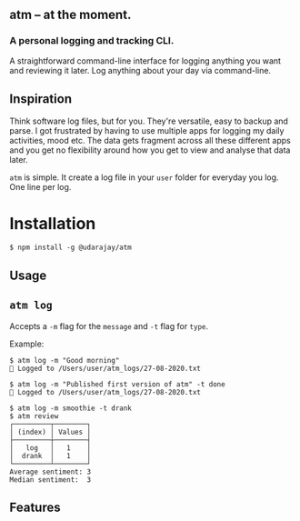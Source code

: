 ## atm – at the moment.

### A personal logging and tracking CLI.

A straightforward command-line interface for logging anything you want and reviewing it later. Log anything about your day via command-line.

## Inspiration

Think software log files, but for you. They're versatile, easy to backup and parse. I got frustrated by having to use multiple apps for logging my daily activities, mood etc. The data gets fragment across all these different apps and you get no flexibility around how you get to view and analyse that data later.

`atm` is simple. It create a log file in your `user` folder for everyday you log. One line per log.

# Installation

<!-- usage -->

```sh-session
$ npm install -g @udarajay/atm
```

<!-- usagestop -->

## Usage

## `atm log`

Accepts a `-m` flag for the `message` and `-t` flag for `type`.

Example:

```sh-session
$ atm log -m "Good morning"
👏 Logged to /Users/user/atm_logs/27-08-2020.txt

$ atm log -m "Published first version of atm" -t done
👏 Logged to /Users/user/atm_logs/27-08-2020.txt

$ atm log -m smoothie -t drank
$ atm review
┌─────────┬────────┐
│ (index) │ Values │
├─────────┼────────┤
│   log   │   1    │
│  drank  │   1    │
└─────────┴────────┘
Average sentiment: 3
Median sentiment:  3
```

## Features
